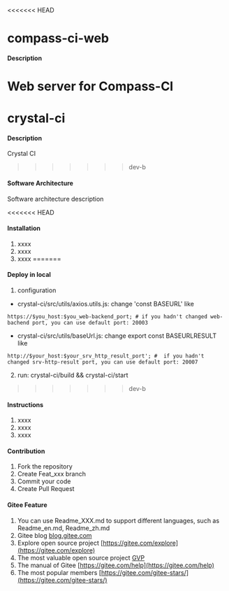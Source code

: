 <<<<<<< HEAD
# compass-ci-web

#### Description
Web server for Compass-CI
=======
# crystal-ci

#### Description
Crystal CI
>>>>>>> dev-b

#### Software Architecture
Software architecture description

<<<<<<< HEAD
#### Installation

1.  xxxx
2.  xxxx
3.  xxxx
=======
#### Deploy in local

1. configuration
  - crystal-ci/src/utils/axios.utils.js: change 'const BASEURL' like
  ```
  https://$you_host:$you_web-backend_port; # if you hadn't changed web-bachend port, you can use default port: 20003
  ```
  - crystal-ci/src/utils/baseUrl.js: change export const BASEURLRESULT like
  ```
  http://$your_host:$your_srv_http_result_port'; #  if you hadn't changed srv-http-result port, you can use default port: 20007
  ```
2. run: crystal-ci/build && crystal-ci/start
>>>>>>> dev-b

#### Instructions

1.  xxxx
2.  xxxx
3.  xxxx

#### Contribution

1.  Fork the repository
2.  Create Feat_xxx branch
3.  Commit your code
4.  Create Pull Request


#### Gitee Feature

1.  You can use Readme\_XXX.md to support different languages, such as Readme\_en.md, Readme\_zh.md
2.  Gitee blog [blog.gitee.com](https://blog.gitee.com)
3.  Explore open source project [https://gitee.com/explore](https://gitee.com/explore)
4.  The most valuable open source project [GVP](https://gitee.com/gvp)
5.  The manual of Gitee [https://gitee.com/help](https://gitee.com/help)
6.  The most popular members  [https://gitee.com/gitee-stars/](https://gitee.com/gitee-stars/)
